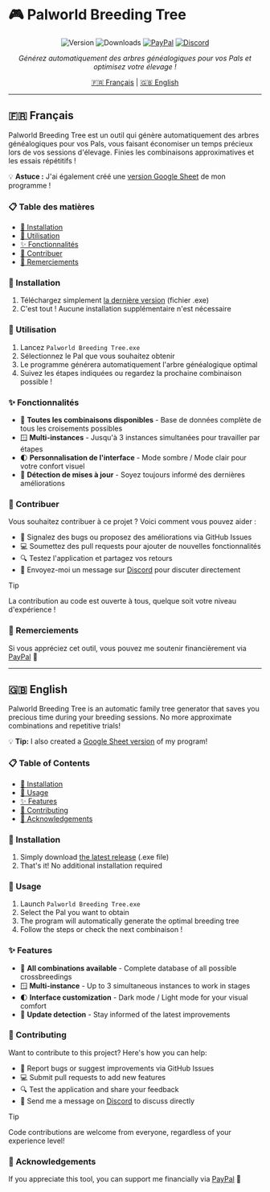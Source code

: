 # 🎮 Palworld Breeding Tree

<div align="center">

![Version](https://img.shields.io/github/v/release/LouisMazin/Palworld_Breeding_Tree?color=blue&label=Version&style=for-the-badge)
![Downloads](https://img.shields.io/github/downloads/LouisMazin/Palworld_Breeding_Tree/total?color=green&style=for-the-badge)
[![PayPal](https://img.shields.io/badge/PayPal-Soutenir-blue?style=for-the-badge&logo=paypal)](https://www.paypal.me/LouisMazin)
[![Discord](https://img.shields.io/badge/Discord-Contact-7289DA?style=for-the-badge&logo=discord)](https://discord.com/users/louismazin)

*Générez automatiquement des arbres généalogiques pour vos Pals et optimisez votre élevage !*

[🇫🇷 Français](#français) | [🇬🇧 English](#english)

</div>

---

<a id="français"></a>
## 🇫🇷 Français

Palworld Breeding Tree est un outil qui génère automatiquement des arbres généalogiques pour vos Pals, vous faisant économiser un temps précieux lors de vos sessions d'élevage. Finies les combinaisons approximatives et les essais répétitifs !

💡 **Astuce :** J'ai également créé une [version Google Sheet](https://docs.google.com/spreadsheets/d/1LkY9d6fbXS77c6P6A3uTKhdNxzEn86TLtdlemA4bUe8) de mon programme !

### 📋 Table des matières

- [💾 Installation](#installation)
- [🚀 Utilisation](#utilisation)
- [✨ Fonctionnalités](#fonctionnalités)
- [👥 Contribuer](#contribuer)
- [🙏 Remerciements](#remerciements)

### 💾 Installation <a id="installation"></a>

1. Téléchargez simplement [la dernière version](https://github.com/LouisMazin/Palworld_Breeding_Tree/releases/latest) (fichier .exe)
2. C'est tout ! Aucune installation supplémentaire n'est nécessaire

### 🚀 Utilisation <a id="utilisation"></a>

1. Lancez `Palworld Breeding Tree.exe`
2. Sélectionnez le Pal que vous souhaitez obtenir
3. Le programme générera automatiquement l'arbre généalogique optimal
4. Suivez les étapes indiquées ou regardez la prochaine combinaison possible !

### ✨ Fonctionnalités <a id="fonctionnalités"></a>

- 🔄 **Toutes les combinaisons disponibles** - Base de données complète de tous les croisements possibles
- 🪟 **Multi-instances** - Jusqu'à 3 instances simultanées pour travailler par étapes
- 🌓 **Personnalisation de l'interface** - Mode sombre / Mode clair pour votre confort visuel
- 🔔 **Détection de mises à jour** - Soyez toujours informé des dernières améliorations

### 👥 Contribuer <a id="contribuer"></a>

Vous souhaitez contribuer à ce projet ? Voici comment vous pouvez aider :

- 🐛 Signalez des bugs ou proposez des améliorations via GitHub Issues
- 💻 Soumettez des pull requests pour ajouter de nouvelles fonctionnalités
- 🔍 Testez l'application et partagez vos retours
- 💬 Envoyez-moi un message sur [Discord](https://discord.com/users/louismazin) pour discuter directement

> [!TIP]
> La contribution au code est ouverte à tous, quelque soit votre niveau d'expérience !

### 🙏 Remerciements <a id="remerciements"></a>

Si vous appréciez cet outil, vous pouvez me soutenir financièrement via [PayPal](https://www.paypal.me/LouisMazin) 💖

---

<a id="english"></a>
## 🇬🇧 English

Palworld Breeding Tree is an automatic family tree generator that saves you precious time during your breeding sessions. No more approximate combinations and repetitive trials!

💡 **Tip:** I also created a [Google Sheet version](https://docs.google.com/spreadsheets/d/1LkY9d6fbXS77c6P6A3uTKhdNxzEn86TLtdlemA4bUe8) of my program!

### 📋 Table of Contents

- [💾 Installation](#installation-en)
- [🚀 Usage](#usage-en)
- [✨ Features](#features-en)
- [👥 Contributing](#contributing-en)
- [🙏 Acknowledgements](#acknowledgements-en)

### 💾 Installation <a id="installation-en"></a>

1. Simply download [the latest release](https://github.com/LouisMazin/Palworld_Breeding_Tree/releases/latest) (.exe file)
2. That's it! No additional installation required

### 🚀 Usage <a id="usage-en"></a>

1. Launch `Palworld Breeding Tree.exe`
2. Select the Pal you want to obtain
3. The program will automatically generate the optimal breeding tree
4. Follow the steps or check the next combinaison !

### ✨ Features <a id="features-en"></a>

- 🔄 **All combinations available** - Complete database of all possible crossbreedings
- 🪟 **Multi-instance** - Up to 3 simultaneous instances to work in stages
- 🌓 **Interface customization** - Dark mode / Light mode for your visual comfort
- 🔔 **Update detection** - Stay informed of the latest improvements

### 👥 Contributing <a id="contributing-en"></a>

Want to contribute to this project? Here's how you can help:

- 🐛 Report bugs or suggest improvements via GitHub Issues
- 💻 Submit pull requests to add new features
- 🔍 Test the application and share your feedback
- 💬 Send me a message on [Discord](https://discord.com/users/louismazin) to discuss directly

> [!TIP]
> Code contributions are welcome from everyone, regardless of your experience level!

### 🙏 Acknowledgements <a id="acknowledgements-en"></a>

If you appreciate this tool, you can support me financially via [PayPal](https://www.paypal.me/LouisMazin) 💖